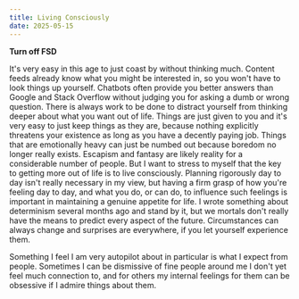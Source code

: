 ```yaml
---
title: Living Consciously
date: 2025-05-15
---
```


**Turn off FSD**

It's very easy in this age to just coast by without thinking much. Content feeds already know what you might be interested in, so you won't have to look things up yourself. Chatbots often provide you better answers than Google and Stack Overflow without judging you for asking a dumb or wrong question. There is always work to be done to distract yourself from thinking deeper about what you want out of life. Things are just given to you and it's very easy to just keep things as they are, because nothing explicitly threatens your existence as long as you have a decently paying job. Things that are emotionally heavy can just be numbed out because boredom no longer really exists. Escapism and fantasy are likely reality for a considerable number of people. But I want to stress to myself that the key to getting more out of life is to live consciously. Planning rigorously day to day isn't really necessary in my view, but having a firm grasp of how you're feeling day to day, and what you do, or can do, to influence such feelings is important in maintaining a genuine appetite for life. I wrote something about determinism several months ago and stand by it, but we mortals don't really have the means to predict every aspect of the future. Circumstances can always change and surprises are everywhere, if you let yourself experience them.


Something I feel I am very autopilot about in particular is what I expect from people. Sometimes I can be dismissive of fine people around me I don't yet feel much connection to, and for others my internal feelings for them can be obsessive if I admire things about them.
